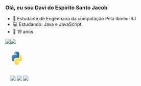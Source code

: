 ### Olá, eu sou Davi do Espirito Santo Jacob


- 📖 Estudante de Engenharia da computação Pela Ibmec-RJ
- 💻 Estudando: Java e JavaScript.
- 🧑 19 anos


<div align="left">
  <a href="https://github.com/DaviJCB">
  <img height="180em" style='float:left' src="https://github-readme stats.vercel.app/apiusername=DaviJCB&show_icons=true&theme=dark&include_all_commits=true&count_private=true"/>
  <img height="180em" src="https://github-readme-stats.vercel.app/api/top-langs/?username=DaviJCB&layout=compact&langs_count=7&theme=dark"/>
</div>


  <div style="display: inline_block"><br>
  <img align="center" alt="Davi-Python" height="50" width="40" src="https://raw.githubusercontent.com/devicons/devicon/master/icons/python/python-original.svg">
</div>
  
  ##
  
  <div> 
  <a href="[https://instagram.com/rafaballerini](https://www.instagram.com/jacobdavi_/)" target="_blank"><img src="https://img.shields.io/badge/-Instagram-%23E4405F?style=for-the-badge&logo=instagram&logoColor=white" target="_blank"></a>
  <a href = "mailto:davijacob222@outlook.com"><img src="https://img.shields.io/badge/-Gmail-%23333?style=for-the-badge&logo=gmail&logoColor=white" target="_blank"></a>
  <a href="" target="_blank"><img src="https://img.shields.io/badge/-LinkedIn-%230077B5?style=for-the-badge&logo=linkedin&logoColor=white" target="_blank"></a> 
 </div>
